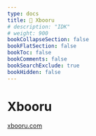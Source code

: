 ```yaml
---
type: docs
title: 🔷 Xbooru
# description: "IDK"
# weight: 900
bookCollapseSection: false
bookFlatSection: false
bookToc: false
bookComments: false
bookSearchExclude: true
bookHidden: false
---
```


# Xbooru

[xbooru.com](https://xbooru.com?nt)
